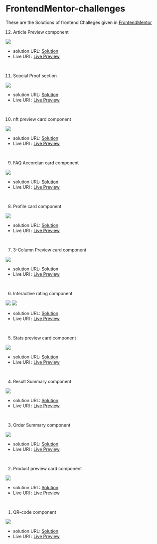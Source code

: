 # FrontendMentor-challenges

These are the Solutions of frontend Challeges given in [FrontendMentor](https://www.frontendmentor.io/)


12. Article Preview component

![](./article-preview-component-master/screenshot.png)

- solution URL: [Solution](https://github.com/akanksha493/FrontendMentor-challenges/tree/main/article-preview-component-master)
- Live URl : [Live Preview](https://akanksha493.github.io/FrontendMentor-challenges/article-preview-component-master/)

<br>

11. Scocial Proof section

![](./social-proof-section-master/screenshot.png)

- solution URL: [Solution](https://github.com/akanksha493/FrontendMentor-challenges/tree/main/social-proof-section-master)
- Live URl : [Live Preview](https://akanksha493.github.io/FrontendMentor-challenges/social-proof-section-master/)

<br>

10. nft preview card component

![](./nft-preview-card-component-main/screenshot.png)

- solution URL: [Solution](https://github.com/akanksha493/FrontendMentor-challenges/tree/main/nft-preview-card-component-main)
- Live URl : [Live Preview](https://akanksha493.github.io/FrontendMentor-challenges/nft-preview-card-component-main/)

<br>

9. FAQ Accordian card component

![](./faq-accordion-card-main/screenshot.png)

- solution URL: [Solution](https://github.com/akanksha493/FrontendMentor-challenges/tree/main/faq-accordion-card-main)
- Live URl : [Live Preview](https://akanksha493.github.io/FrontendMentor-challenges/faq-accordion-card-main/)

<br>

8. Profile card component

![](./profile-card-component-main/screenshot.png)

- solution URL: [Solution](https://github.com/akanksha493/FrontendMentor-challenges/tree/main/profile-card-component-main)
- Live URl : [Live Preview](https://akanksha493.github.io/FrontendMentor-challenges/profile-card-component-main/)

<br>

7. 3-Column Preview card component

![](./3-column-preview-card-component-main/screenshot.png)

- solution URL: [Solution](https://github.com/akanksha493/FrontendMentor-challenges/tree/main/3-column-preview-card-component-main)
- Live URl : [Live Preview](https://akanksha493.github.io/FrontendMentor-challenges/3-column-preview-card-component-main/)

<br>

6. Interactive rating component

![](./interactive-rating-component-main/screenshot-rate.png)
![](./interactive-rating-component-main/screenshot-tq.png)


- solution URL: [Solution](https://github.com/akanksha493/FrontendMentor-challenges/tree/main/interactive-rating-component-main)
- Live URl : [Live Preview](https://akanksha493.github.io/FrontendMentor-challenges/interactive-rating-component-main/)

<br>

5. Stats preview card component

![](./stats-preview-card-component-main/screenshot.png)

- solution URL: [Solution](https://github.com/akanksha493/FrontendMentor-challenges/tree/main/stats-preview-card-component-main)
- Live URl : [Live Preview](https://akanksha493.github.io/FrontendMentor-challenges/stats-preview-card-component-main/)

<br>

4. Result Summary component

![](./results-summary-component-main/design/screenshot.png)

- solution URL: [Solution](https://github.com/akanksha493/FrontendMentor-challenges/tree/main/results-summary-component-main)
- Live URl : [Live Preview](https://akanksha493.github.io/FrontendMentor-challenges/results-summary-component-main/)

<br>

3. Order Summary component

![](./order-summary-component-main/screenshot.png)

- solution URL: [Solution](https://github.com/akanksha493/FrontendMentor-challenges/tree/main/order-summary-component-main)
- Live URl : [Live Preview](https://akanksha493.github.io/FrontendMentor-challenges/order-summary-component-main/)

<br>

2. Product preview card component

![](./product-preview-card-component-main/screenshot.png)

- solution URL: [Solution](https://github.com/akanksha493/FrontendMentor-challenges/tree/main/product-preview-card-component-main)
- Live URl : [Live Preview](https://akanksha493.github.io/FrontendMentor-challenges/product-preview-card-component-main/)

<br>

1. QR-code component

![](./qr-code-component-main/screenshot.png)

- solution URL: [Solution](https://github.com/akanksha493/FrontendMentor-challenges/tree/main/qr-code-component-main)
- Live URl : [Live Preview](https://akanksha493.github.io/FrontendMentor-challenges/qr-code-component-main/)

<br>

